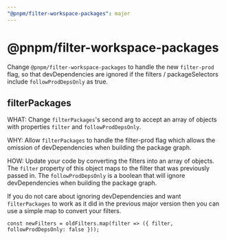 ```yaml
---
"@pnpm/filter-workspace-packages": major
---
```


# @pnpm/filter-workspace-packages

Change `@pnpm/filter-workspace-packages` to handle the new `filter-prod` flag, so that devDependencies are ignored if the filters / packageSelectors include `followProdDepsOnly` as true. 

## filterPackages

WHAT: Change `filterPackages`'s second arg to accept an array of objects with properties `filter` and `followProdDepsOnly`.

WHY: Allow `filterPackages` to handle the filter-prod flag which allows the omission of devDependencies when building the package graph.

HOW: Update your code by converting the filters into an array of objects. The `filter` property of this object maps to the filter that was previously passed in. The `followProdDepsOnly` is a boolean that will
ignore devDependencies when building the package graph.

If you do not care about ignoring devDependencies and want `filterPackages` to work as it did in the previous major version then you can use a simple map to convert your filters.

```
const newFilters = oldFilters.map(filter => ({ filter, followProdDepsOnly: false }));
```
